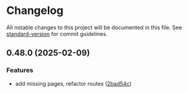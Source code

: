 # Changelog

All notable changes to this project will be documented in this file. See [standard-version](https://github.com/conventional-changelog/standard-version) for commit guidelines.

## 0.48.0 (2025-02-09)


### Features

* add missing pages, refactor routes ([2bad54c](https://github.com/humexxx/trim-success/commit/2bad54c6c0b9821ef27317ce826f757fc17a2b00))
